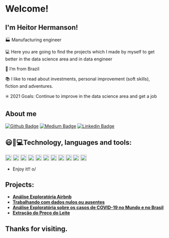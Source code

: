 # Welcome!

## I'm Heitor Hermanson!

:factory: Manufacturing engineer 

:computer:  Here you are going to find the projects which I made by myself to get better in the data science area and in data engineer

:house_with_garden: I’m from Brazil

📚 I like to read about investments, personal improvement (soft skills), fiction and adventures. 

✳️ 2021 Goals: Continue to improve in the data science area and get a job


## About me

[![Github Badge](https://img.shields.io/badge/-Github-000?style=flat-square&logo=Github&logoColor=white&link=https://github.com/heitor-eng)](https://github.com/heitor-eng) [![Medium Badge](https://img.shields.io/badge/Medium-12100E?style=for-the-badge&logo=medium&logoColor=white&link=https://heitorhermanson.medium.com/)](https://heitorhermanson.medium.com/) [![Linkedin Badge](https://img.shields.io/badge/-LinkedIn-blue?style=flat-square&logo=Linkedin&logoColor=white&link=https://www.linkedin.com/in/heitor-campos-02770734/)](https://www.linkedin.com/in/heitor-campos-02770734/)

## 😃:rocket:💻Technology, languages and tools:
<img height ="20" src = "https://img.shields.io/badge/Python-FFD43B?style=for-the-badge&logo=python&logoColor=darkgreen"> 
<img height ="20" src ="https://img.shields.io/badge/Numpy-777BB4?style=for-the-badge&logo=numpy&logoColor=white">
<img height ="20" src ="https://img.shields.io/badge/Pandas-2C2D72?style=for-the-badge&logo=pandas&logoColor=white">
<img height ="20" src="https://img.shields.io/badge/scikit_learn-F7931E?style=for-the-badge&logo=scikit-learn&logoColor=white">
<img height ="20" src = "https://img.shields.io/badge/PowerBI-F2C811?style=for-the-badge&logo=Power%20BI&logoColor=white">
<img height ="20" src ="https://img.shields.io/badge/Jupyter-F37626.svg?&style=for-the-badge&logo=Jupyter&logoColor=white">
<img height ="20" src= "https://img.shields.io/badge/Colab-F9AB00?style=for-the-badge&logo=googlecolab&color=525252">
<img height= "20" src= "https://img.shields.io/badge/pycharm-143?style=for-the-badge&logo=pycharm&logoColor=black&color=black&labelColor=green">
<img height ="20" src= "https://img.shields.io/badge/Microsoft_Excel-217346?style=for-the-badge&logo=microsoft-excel&logoColor=white">
<img height ="20" src= "https://img.shields.io/badge/Microsoft_Word-2B579A?style=for-the-badge&logo=microsoft-word&logoColor=white">
<img height ="20" src = "https://img.shields.io/badge/Microsoft_Office-D83B01?style=for-the-badge&logo=microsoft-office&logoColor=white">

- Enjoy it!! o/

## Projects:

* **[Análise Exploratória Airbnb](https://github.com/heitor-eng/H_data_science/blob/master/An%C3%A1lise_dos_Dados_do_Airbnb_Cidade_Rio_de_Janeiro.ipynb)**
* **[Trabalhando com dados nulos ou ausentes](https://github.com/heitor-eng/H_data_science/blob/master/Estudo_de_dados_sobre_a_Viol%C3%AAncia_no_Rio_de_Janeiro.ipynb)**
* **[Análise Exploratória sobre os casos de COVID-19 no Mundo e no Brasil](https://github.com/heitor-eng/H_Data_Science/blob/master/Brasil_Covid_19_Projeto.ipynb)**
* **[Extração do Preço do Leite](https://github.com/heitor-eng/H_Data_Science/blob/master/Web_Scraping_da_cota%C3%A7%C3%A3o_do_Leite.ipynb)**


## Thanks for visiting.


